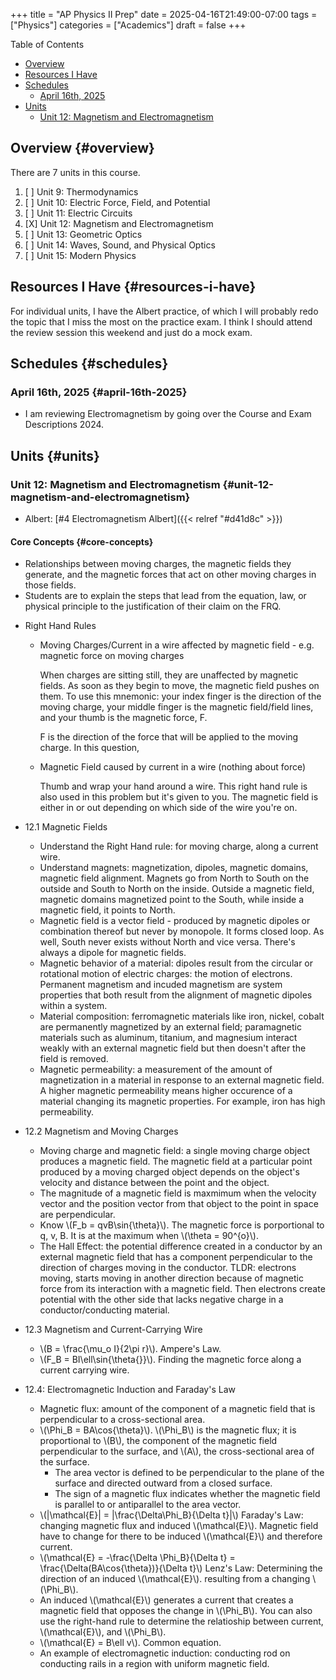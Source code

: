 +++
title = "AP Physics II Prep"
date = 2025-04-16T21:49:00-07:00
tags = ["Physics"]
categories = ["Academics"]
draft = false
+++

<div class="ox-hugo-toc toc">

<div class="heading">Table of Contents</div>

- [Overview](#overview)
- [Resources I Have](#resources-i-have)
- [Schedules](#schedules)
    - [April 16th, 2025](#april-16th-2025)
- [Units](#units)
    - [Unit 12: Magnetism and Electromagnetism](#unit-12-magnetism-and-electromagnetism)

</div>
<!--endtoc-->


## Overview {#overview}

There are 7 units in this course.

1.  [ ] Unit 9: Thermodynamics
2.  [ ] Unit 10: Electric Force, Field, and Potential
3.  [ ] Unit 11: Electric Circuits
4.  [X] Unit 12: Magnetism and Electromagnetism
5.  [ ] Unit 13: Geometric Optics
6.  [ ] Unit 14: Waves, Sound, and Physical Optics
7.  [ ] Unit 15: Modern Physics


## Resources I Have {#resources-i-have}

For individual units, I have the Albert practice, of which I will probably redo the topic that I miss the most on the practice exam.
I think I should attend the review session this weekend and just do a mock exam.


## Schedules {#schedules}


### April 16th, 2025 {#april-16th-2025}

-   I am reviewing Electromagnetism by going over the Course and Exam Descriptions 2024.


## Units {#units}


### Unit 12: Magnetism and Electromagnetism {#unit-12-magnetism-and-electromagnetism}

-   Albert: [#4 Electromagnetism Albert]({{< relref "#d41d8c" >}})


#### Core Concepts {#core-concepts}

-   Relationships between moving charges, the magnetic fields they generate, and the magnetic forces that act on other moving charges in those fields.
-   Students are to explain the steps that lead from the equation, law, or physical principle to the justification of their claim on the FRQ.

<!--list-separator-->

-  Right Hand Rules

    <!--list-separator-->

    -  Moving Charges/Current in a wire affected by magnetic field - e.g. magnetic force on moving charges

        When charges are sitting still, they are unaffected by magnetic fields. As soon as they begin to move, the magnetic field pushes on them. To use this mnemonic: your index finger is the direction of the moving charge, your middle finger is the magnetic field/field lines, and your thumb is the magnetic force, F.

        F is the direction of the force that will be applied to the moving charge. In this question,

    <!--list-separator-->

    -  Magnetic Field caused by current in a wire (nothing about force)

        Thumb and wrap your hand around a wire.
        This right hand rule is also used in this problem but it's given to you. The magnetic field is either in or out depending on which side of the wire you're on.

<!--list-separator-->

-  12.1 Magnetic Fields

    -   Understand the Right Hand rule: for moving charge, along a current wire.
    -   Understand magnets: magnetization, dipoles, magnetic domains, magnetic field alignment. Magnets go from North to South on the outside and South to North on the inside. Outside a magnetic field, magnetic domains magnetized point to the South, while inside a magnetic field, it points to North.
    -   Magnetic field is a vector field - produced by magnetic dipoles or combination thereof but never by monopole. It forms closed loop. As well, South never exists without North and vice versa. There's always a dipole for magnetic fields.
    -   Magnetic behavior of a material: dipoles result from the circular or rotational motion of electric charges: the motion of electrons. Permanent magnetism and incuded magnetism are system properties that both result from the alignment of magnetic dipoles within a system.
    -   Material composition: ferromagnetic materials like iron, nickel, cobalt are permanently magnetized by an external field; paramagnetic materials such as aluminum, titanium, and magnesium interact weakly with an external magnetic field but then doesn't after the field is removed.
    -   Magnetic permeability: a measurement of the amount of magnetization in a material in response to an external magnetic field. A higher magnetic permeability means higher occurence of a material changing its magnetic properties. For example, iron has high permeability.

<!--list-separator-->

-  12.2 Magnetism and Moving Charges

    -   Moving charge and magnetic field: a single moving charge object produces a magnetic field. The magnetic field at a particular point produced by a moving charged object depends on the object's velocity and distance between the point and the object.
    -   The magnitude of a magnetic field is maxmimum when the velocity vector and the position vector from that object to the point in space are perpendicular.
    -   Know \\(F\_b = qvB\sin{\theta}\\). The magnetic force is porportional to q, v, B. It is at the maximum when \\(\theta = 90^{o}\\).
    -   The Hall Effect: the potential difference created in a conductor by an external magnetic field that has a component perpendicular to the direction of charges moving in the conductor. TLDR: electrons moving, starts moving in another direction because of magnetic force from its interaction with a magnetic field. Then electrons create potential with the other side that lacks negative charge in a conductor/conducting material.

<!--list-separator-->

-  12.3 Magnetism and Current-Carrying Wire

    -   \\(B = \frac{\mu\_o I}{2\pi r}\\). Ampere's Law.
    -   \\(F\_B = BI\ell\sin{\theta{}}\\). Finding the magnetic force along a current carrying wire.

<!--list-separator-->

-  12.4: Electromagnetic Induction and Faraday's Law

    -   Magnetic flux: amount of the component of a magnetic field that is perpendicular to a cross-sectional area.
    -   \\(\Phi\_B = BA\cos{\theta}\\). \\(\Phi\_B\\) is the magnetic flux; it is proportional to \\(B\\), the component of the magnetic field perpendicular to the surface, and \\(A\\), the cross-sectional area of the surface.
        -   The area vector is defined to be perpendicular to the plane of the surface and directed outward from a closed surface.
        -   The sign of a magnetic flux indicates whether the magnetic field is parallel to or antiparallel to the area vector.
    -   \\(|\mathcal{E}| = |\frac{\Delta\Phi\_B}{\Delta t}|\\) Faraday's Law: changing magnetic flux and induced \\(\mathcal{E}\\). Magnetic field have to change for there to be induced \\(\mathcal{E}\\) and therefore current.
    -   \\(\mathcal{E} = -\frac{\Delta \Phi\_B}{\Delta t} = \frac{\Delta(BA\cos{\theta})}{\Delta t}\\) Lenz's Law: Determining the direction of an induced \\(\mathcal{E}\\). resulting from a changing \\(\Phi\_B\\).
    -   An induced \\(\mathcal{E}\\) generates a current that creates a magnetic field that opposes the change in \\(\Phi\_B\\). You can also use the right-hand rule to determine the relatioship between current, \\(\mathcal{E}\\), and \\(\Phi\_B\\).
    -   \\(\mathcal{E} = B\ell v\\). Common equation.
    -   An example of electromagnetic induction: conducting rod on conducting rails in a region with uniform magnetic field.
